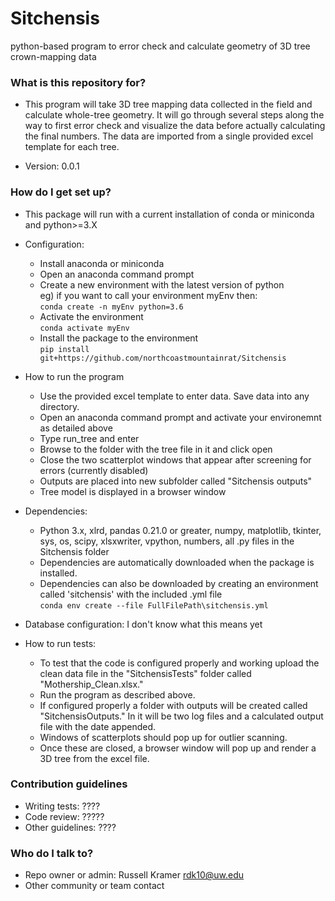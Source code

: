 # Sitchensis
python-based program to error check and calculate geometry of  3D tree crown-mapping data

### What is this repository for? ###

* This program will take 3D tree mapping data collected in the field and calculate whole-tree geometry. It will go through several steps along the way to first error check and visualize the data before actually calculating the final numbers. The data are imported from a single provided excel template for each tree. 

* Version: 0.0.1

### How do I get set up? ###

* This package will run with a current installation of conda or miniconda and python>=3.X

* Configuration:
  * Install anaconda or miniconda
  * Open an anaconda command prompt
  * Create a new environment with the latest version of python  
  eg) if you want to call your environment myEnv then:  
    `conda create -n myEnv python=3.6`
  * Activate the environment  
    `conda activate myEnv`
  * Install the package to the environment  
   `pip install git+https://github.com/northcoastmountainrat/Sitchensis`

* How to run the program
  * Use the provided excel template to enter data. Save data into any directory.
  * Open an anaconda command prompt and activate your environemnt as detailed above
  * Type run_tree and enter
  * Browse to the folder with the tree file in it and click open
  * Close the two scatterplot windows that appear after screening for errors (currently disabled)
  * Outputs are placed into new subfolder called "Sitchensis outputs"
  * Tree model is displayed in a browser window
  
* Dependencies: 
  * Python 3.x, xlrd, pandas 0.21.0 or greater, numpy, matplotlib, tkinter, sys, os, scipy, xlsxwriter, vpython, numbers, all .py files in the Sitchensis folder
  * Dependencies are automatically downloaded when the package is installed.
  * Dependencies can also be downloaded by creating an environment called 'sitchensis' with the included .yml file  
  `conda env create --file FullFilePath\sitchensis.yml`

* Database configuration: I don't know what this means yet

* How to run tests:   
   * To test that the code is configured properly and working upload the clean data file in the "SitchensisTests" folder called "Mothership_Clean.xlsx."  
   * Run the program as described above.  
   * If configured properly a folder with outputs will be created called "SitchensisOutputs." In it will be two log files and a calculated output file with the date appended.   
   * Windows of scatterplots should pop up for outlier scanning.  
   * Once these are closed, a browser window will pop up and render a 3D tree from the excel file. 

### Contribution guidelines ###

* Writing tests: ????
* Code review: ?????
* Other guidelines: ????

### Who do I talk to? ###

* Repo owner or admin: Russell Kramer rdk10@uw.edu
* Other community or team contact
